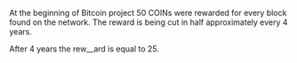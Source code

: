 At the beginning of Bitcoin project 50 COINs were rewarded for every block found on the network.
The reward is being cut in half approximately every 4 years.

After 4 years the rew__ard is equal to 25.